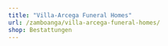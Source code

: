 ```yaml
---
title: "Villa-Arcega Funeral Homes"
url: /zamboanga/villa-arcega-funeral-homes/
shop: Bestattungen
---
```


